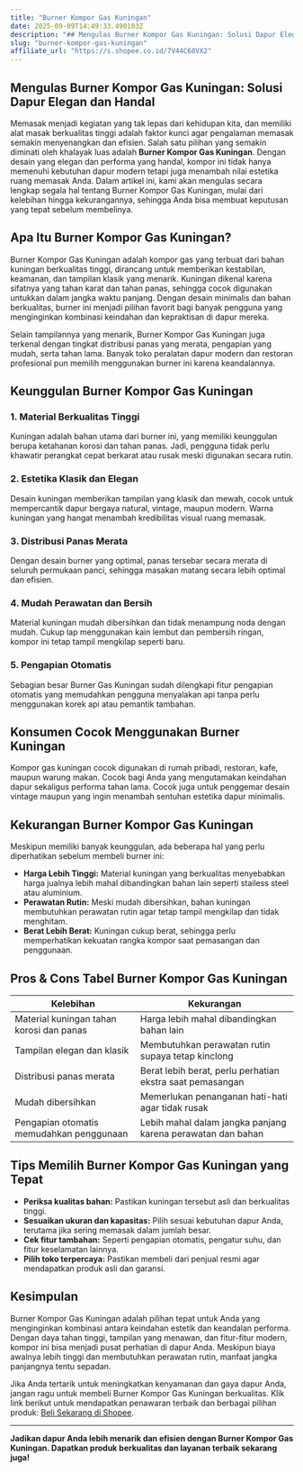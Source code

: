 ```yaml
---
title: "Burner Kompor Gas Kuningan"
date: 2025-09-09T14:49:33.490103Z
description: "## Mengulas Burner Kompor Gas Kuningan: Solusi Dapur Elegan dan Handal..."
slug: "burner-kompor-gas-kuningan"
affiliate_url: "https://s.shopee.co.id/7V44C68VX2"
---
```

## Mengulas Burner Kompor Gas Kuningan: Solusi Dapur Elegan dan Handal

Memasak menjadi kegiatan yang tak lepas dari kehidupan kita, dan memiliki alat masak berkualitas tinggi adalah faktor kunci agar pengalaman memasak semakin menyenangkan dan efisien. Salah satu pilihan yang semakin diminati oleh khalayak luas adalah **Burner Kompor Gas Kuningan**. Dengan desain yang elegan dan performa yang handal, kompor ini tidak hanya memenuhi kebutuhan dapur modern tetapi juga menambah nilai estetika ruang memasak Anda. Dalam artikel ini, kami akan mengulas secara lengkap segala hal tentang Burner Kompor Gas Kuningan, mulai dari kelebihan hingga kekurangannya, sehingga Anda bisa membuat keputusan yang tepat sebelum membelinya.

## Apa Itu Burner Kompor Gas Kuningan?

Burner Kompor Gas Kuningan adalah kompor gas yang terbuat dari bahan kuningan berkualitas tinggi, dirancang untuk memberikan kestabilan, keamanan, dan tampilan klasik yang menarik. Kuningan dikenal karena sifatnya yang tahan karat dan tahan panas, sehingga cocok digunakan untukkan dalam jangka waktu panjang. Dengan desain minimalis dan bahan berkualitas, burner ini menjadi pilihan favorit bagi banyak pengguna yang menginginkan kombinasi keindahan dan kepraktisan di dapur mereka.

Selain tampilannya yang menarik, Burner Kompor Gas Kuningan juga terkenal dengan tingkat distribusi panas yang merata, pengapian yang mudah, serta tahan lama. Banyak toko peralatan dapur modern dan restoran profesional pun memilih menggunakan burner ini karena keandalannya.

## Keunggulan Burner Kompor Gas Kuningan

### 1. Material Berkualitas Tinggi

Kuningan adalah bahan utama dari burner ini, yang memiliki keunggulan berupa ketahanan korosi dan tahan panas. Jadi, pengguna tidak perlu khawatir perangkat cepat berkarat atau rusak meski digunakan secara rutin.

### 2. Estetika Klasik dan Elegan

Desain kuningan memberikan tampilan yang klasik dan mewah, cocok untuk mempercantik dapur bergaya natural, vintage, maupun modern. Warna kuningan yang hangat menambah kredibilitas visual ruang memasak.

### 3. Distribusi Panas Merata

Dengan desain burner yang optimal, panas tersebar secara merata di seluruh permukaan panci, sehingga masakan matang secara lebih optimal dan efisien.

### 4. Mudah Perawatan dan Bersih

Material kuningan mudah dibersihkan dan tidak menampung noda dengan mudah. Cukup lap menggunakan kain lembut dan pembersih ringan, kompor ini tetap tampil mengkilap seperti baru.

### 5. Pengapian Otomatis

Sebagian besar Burner Gas Kuningan sudah dilengkapi fitur pengapian otomatis yang memudahkan pengguna menyalakan api tanpa perlu menggunakan korek api atau pemantik tambahan.

## Konsumen Cocok Menggunakan Burner Kuningan

Kompor gas kuningan cocok digunakan di rumah pribadi, restoran, kafe, maupun warung makan. Cocok bagi Anda yang mengutamakan keindahan dapur sekaligus performa tahan lama. Cocok juga untuk penggemar desain vintage maupun yang ingin menambah sentuhan estetika dapur minimalis.

## Kekurangan Burner Kompor Gas Kuningan

Meskipun memiliki banyak keunggulan, ada beberapa hal yang perlu diperhatikan sebelum membeli burner ini:

- **Harga Lebih Tinggi:** Material kuningan yang berkualitas menyebabkan harga jualnya lebih mahal dibandingkan bahan lain seperti stailess steel atau aluminium.
- **Perawatan Rutin:** Meski mudah dibersihkan, bahan kuningan membutuhkan perawatan rutin agar tetap tampil mengkilap dan tidak menghitam.
- **Berat Lebih Berat:** Kuningan cukup berat, sehingga perlu memperhatikan kekuatan rangka kompor saat pemasangan dan penggunaan.

## Pros & Cons Tabel Burner Kompor Gas Kuningan

| **Kelebihan** | **Kekurangan** |
|----------------|----------------|
| Material kuningan tahan korosi dan panas | Harga lebih mahal dibandingkan bahan lain |
| Tampilan elegan dan klasik | Membutuhkan perawatan rutin supaya tetap kinclong |
| Distribusi panas merata | Berat lebih berat, perlu perhatian ekstra saat pemasangan |
| Mudah dibersihkan | Memerlukan penanganan hati-hati agar tidak rusak |
| Pengapian otomatis memudahkan penggunaan | Lebih mahal dalam jangka panjang karena perawatan dan bahan |

## Tips Memilih Burner Kompor Gas Kuningan yang Tepat

- **Periksa kualitas bahan:** Pastikan kuningan tersebut asli dan berkualitas tinggi.
- **Sesuaikan ukuran dan kapasitas:** Pilih sesuai kebutuhan dapur Anda, terutama jika sering memasak dalam jumlah besar.
- **Cek fitur tambahan:** Seperti pengapian otomatis, pengatur suhu, dan fitur keselamatan lainnya.
- **Pilih toko terpercaya:** Pastikan membeli dari penjual resmi agar mendapatkan produk asli dan garansi.

## Kesimpulan

Burner Kompor Gas Kuningan adalah pilihan tepat untuk Anda yang menginginkan kombinasi antara keindahan estetik dan keandalan performa. Dengan daya tahan tinggi, tampilan yang menawan, dan fitur-fitur modern, kompor ini bisa menjadi pusat perhatian di dapur Anda. Meskipun biaya awalnya lebih tinggi dan membutuhkan perawatan rutin, manfaat jangka panjangnya tentu sepadan.

Jika Anda tertarik untuk meningkatkan kenyamanan dan gaya dapur Anda, jangan ragu untuk membeli Burner Kompor Gas Kuningan berkualitas. Klik link berikut untuk mendapatkan penawaran terbaik dan berbagai pilihan produk: [Beli Sekarang di Shopee](https://s.shopee.co.id/7V44C68VX2).

---

**Jadikan dapur Anda lebih menarik dan efisien dengan Burner Kompor Gas Kuningan. Dapatkan produk berkualitas dan layanan terbaik sekarang juga!**